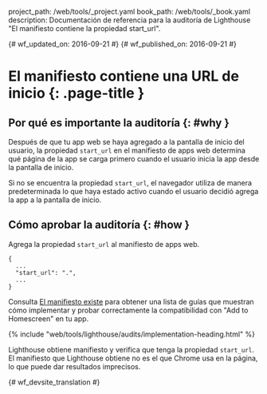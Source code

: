 project_path: /web/tools/_project.yaml
book_path: /web/tools/_book.yaml
description: Documentación de referencia para la auditoría de Lighthouse "El manifiesto contiene la propiedad start_url".

{# wf_updated_on: 2016-09-21 #}
{# wf_published_on: 2016-09-21 #}

# El manifiesto contiene una URL de inicio  {: .page-title }

## Por qué es importante la auditoría {: #why }

Después de que tu app web se haya agregado a la pantalla de inicio del usuario, la propiedad `start_url`
en el manifiesto de apps web determina qué página de la app se carga primero
cuando el usuario inicia la app desde la pantalla de inicio.

Si no se encuentra la propiedad `start_url`, el navegador utiliza de manera predeterminada
lo que haya estado activo cuando el usuario decidió agrega la app a la pantalla de inicio.

## Cómo aprobar la auditoría {: #how }

Agrega la propiedad `start_url` al manifiesto de apps web.

    {
      ...
      "start_url": ".",
      ...
    }

Consulta [El manifiesto existe](manifest-exists#how)
para obtener una lista de guías que muestran cómo implementar
y probar correctamente la compatibilidad con "Add to Homescreen" en tu app.

{% include "web/tools/lighthouse/audits/implementation-heading.html" %}

Lighthouse obtiene manifiesto y verifica que tenga la propiedad `start_url`.
El manifiesto que Lighthouse obtiene no es el que Chrome
usa en la página, lo que puede dar resultados imprecisos.


{# wf_devsite_translation #}
